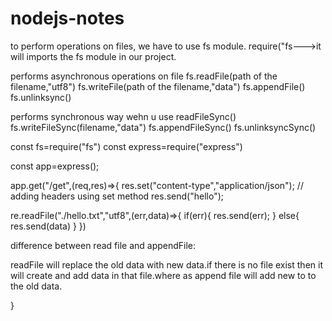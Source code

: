 # nodejs-notes

to perform operations on files, we have to use fs module.
require("fs--->it will imports the fs module in our project.


performs asynchronous operations on file
fs.readFile(path of the filename,"utf8")
fs.writeFile(path of the filename,"data")
fs.appendFile()
fs.unlinksync()

performs synchronous way wehn u use
readFileSync()
fs.writeFileSync(filename,"data")
fs.appendFileSync()
fs.unlinksyncSync()





const fs=require("fs")
const express=require("express")

const app=express();

app.get("/get",(req,res)=>{
res.set("content-type","application/json");  // adding headers using set method
res.send("hello");


re.readFile("./hello.txt","utf8",(err,data)=>{
if(err){
res.send(err);
}
else{
res.send(data)
}
})

difference between read file and appendFile:

readFile will replace the old data with new data.if there is no file exist then it will create and add data in that file.where as append file will add new to to the old data.












}

